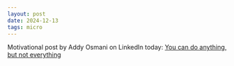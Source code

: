 ```yaml
---
layout: post
date: 2024-12-13
tags: micro
---
```


Motivational post by Addy Osmani on LinkedIn today: [You can do anything, but not everything](https://www.linkedin.com/posts/addyosmani_motivation-productivity-mindset-activity-7273339500989194241-UFzj)